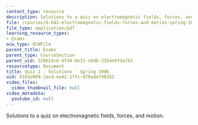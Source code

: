 ```yaml
---
content_type: resource
description: Solutions to a quiz on electromagnetic fields, forces, and motion.
file: /courses/6-641-electromagnetic-fields-forces-and-motion-spring-2009/9103e0691ecdee422ffc070ade7d0282_MIT6_641s09_sol_quiz2006_2.pdf
file_type: application/pdf
learning_resource_types:
- Exams
ocw_type: OCWFile
parent_title: Exams
parent_type: CourseSection
parent_uid: 528b24c6-df44-6e33-c6db-3354e9fda743
resourcetype: Document
title: Quiz 2 - Solutions - Spring 2006
uid: 9103e069-1ecd-ee42-2ffc-070ade7d0282
video_files:
  video_thumbnail_file: null
video_metadata:
  youtube_id: null
---
```

Solutions to a quiz on electromagnetic fields, forces, and motion.

